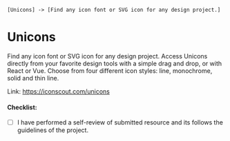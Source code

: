 `[Unicons] -> [Find any icon font or SVG icon for any design project.]`

# Unicons

Find any icon font or SVG icon for any design project. Access Unicons directly from your favorite design tools with a simple drag and drop, or with React or Vue. Choose from four different icon styles: line, monochrome, solid and thin line.

Link: https://iconscout.com/unicons


#### Checklist:

- [ ] I have performed a self-review of submitted resource and its follows the guidelines of the project.
